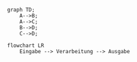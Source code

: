 ```mermaid
graph TD;
    A-->B;
    A-->C;
    B-->D;
    C-->D;
```

```mermaid
flowchart LR
    Eingabe --> Verarbeitung --> Ausgabe
```
